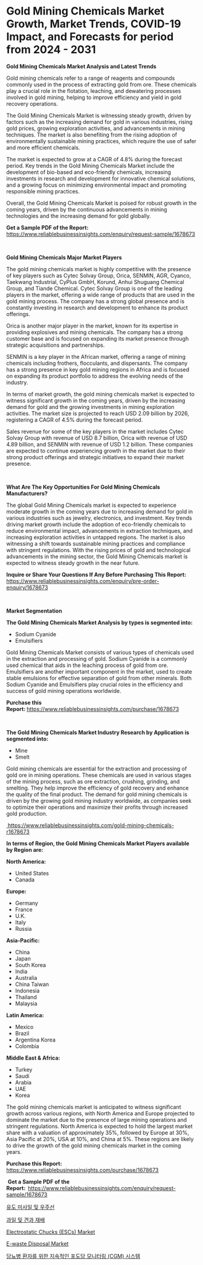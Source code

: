 <p><h1>Gold Mining Chemicals Market Growth, Market Trends, COVID-19 Impact, and Forecasts for period from 2024 - 2031</h1></p><p><strong>Gold Mining Chemicals Market Analysis and Latest Trends</strong></p>
<p><p>Gold mining chemicals refer to a range of reagents and compounds commonly used in the process of extracting gold from ore. These chemicals play a crucial role in the flotation, leaching, and dewatering processes involved in gold mining, helping to improve efficiency and yield in gold recovery operations.</p><p>The Gold Mining Chemicals Market is witnessing steady growth, driven by factors such as the increasing demand for gold in various industries, rising gold prices, growing exploration activities, and advancements in mining techniques. The market is also benefiting from the rising adoption of environmentally sustainable mining practices, which require the use of safer and more efficient chemicals.</p><p>The market is expected to grow at a CAGR of 4.8% during the forecast period. Key trends in the Gold Mining Chemicals Market include the development of bio-based and eco-friendly chemicals, increasing investments in research and development for innovative chemical solutions, and a growing focus on minimizing environmental impact and promoting responsible mining practices.</p><p>Overall, the Gold Mining Chemicals Market is poised for robust growth in the coming years, driven by the continuous advancements in mining technologies and the increasing demand for gold globally.</p></p>
<p><strong>Get a Sample PDF of the Report:&nbsp;</strong> <a href="https://www.reliablebusinessinsights.com/enquiry/request-sample/1678673">https://www.reliablebusinessinsights.com/enquiry/request-sample/1678673</a></p>
<p>&nbsp;</p>
<p><strong>Gold Mining Chemicals Major Market Players</strong></p>
<p><p>The gold mining chemicals market is highly competitive with the presence of key players such as Cytec Solvay Group, Orica, SENMIN, AGR, Cyanco, Taekwang Industrial, CyPlus GmbH, Korund, Anhui Shuguang Chemical Group, and Tiande Chemical. Cytec Solvay Group is one of the leading players in the market, offering a wide range of products that are used in the gold mining process. The company has a strong global presence and is constantly investing in research and development to enhance its product offerings.</p><p>Orica is another major player in the market, known for its expertise in providing explosives and mining chemicals. The company has a strong customer base and is focused on expanding its market presence through strategic acquisitions and partnerships.</p><p>SENMIN is a key player in the African market, offering a range of mining chemicals including frothers, flocculants, and dispersants. The company has a strong presence in key gold mining regions in Africa and is focused on expanding its product portfolio to address the evolving needs of the industry.</p><p>In terms of market growth, the gold mining chemicals market is expected to witness significant growth in the coming years, driven by the increasing demand for gold and the growing investments in mining exploration activities. The market size is projected to reach USD 2.09 billion by 2026, registering a CAGR of 4.5% during the forecast period.</p><p>Sales revenue for some of the key players in the market includes Cytec Solvay Group with revenue of USD 8.7 billion, Orica with revenue of USD 4.89 billion, and SENMIN with revenue of USD 1.2 billion. These companies are expected to continue experiencing growth in the market due to their strong product offerings and strategic initiatives to expand their market presence.</p></p>
<p>&nbsp;</p>
<p><strong>What Are The Key Opportunities For Gold Mining Chemicals Manufacturers?</strong></p>
<p><p>The global Gold Mining Chemicals market is expected to experience moderate growth in the coming years due to increasing demand for gold in various industries such as jewelry, electronics, and investment. Key trends driving market growth include the adoption of eco-friendly chemicals to reduce environmental impact, advancements in extraction techniques, and increasing exploration activities in untapped regions. The market is also witnessing a shift towards sustainable mining practices and compliance with stringent regulations. With the rising prices of gold and technological advancements in the mining sector, the Gold Mining Chemicals market is expected to witness steady growth in the near future.</p></p>
<p><strong>Inquire or Share Your Questions If Any Before Purchasing This Report:</strong> <a href="https://www.reliablebusinessinsights.com/enquiry/pre-order-enquiry/1678673">https://www.reliablebusinessinsights.com/enquiry/pre-order-enquiry/1678673</a></p>
<p>&nbsp;</p>
<p><strong>Market Segmentation</strong></p>
<p><strong>The Gold Mining Chemicals Market Analysis by types is segmented into:</strong></p>
<p><ul><li>Sodium Cyanide</li><li>Emulsifiers</li></ul></p>
<p><p>Gold Mining Chemicals Market consists of various types of chemicals used in the extraction and processing of gold. Sodium Cyanide is a commonly used chemical that aids in the leaching process of gold from ore. Emulsifiers are another important component in the market, used to create stable emulsions for effective separation of gold from other minerals. Both Sodium Cyanide and Emulsifiers play crucial roles in the efficiency and success of gold mining operations worldwide.</p></p>
<p><strong>Purchase this Report:&nbsp;</strong><a href="https://www.reliablebusinessinsights.com/purchase/1678673">https://www.reliablebusinessinsights.com/purchase/1678673</a></p>
<p>&nbsp;</p>
<p><strong>The Gold Mining Chemicals Market Industry Research by Application is segmented into:</strong></p>
<p><ul><li>Mine</li><li>Smelt</li></ul></p>
<p><p>Gold mining chemicals are essential for the extraction and processing of gold ore in mining operations. These chemicals are used in various stages of the mining process, such as ore extraction, crushing, grinding, and smelting. They help improve the efficiency of gold recovery and enhance the quality of the final product. The demand for gold mining chemicals is driven by the growing gold mining industry worldwide, as companies seek to optimize their operations and maximize their profits through increased gold production.</p></p>
<p><a href="https://www.reliablebusinessinsights.com/gold-mining-chemicals-r1678673">&nbsp;https://www.reliablebusinessinsights.com/gold-mining-chemicals-r1678673</a></p>
<p><strong>In terms of Region, the Gold Mining Chemicals Market Players available by Region are:</strong></p>
<p>
    <p> <strong> North America: </strong>
        <ul>
            <li>United States</li>
            <li>Canada</li>
        </ul>
        </p> 
    <p> <strong> Europe: </strong>
        <ul>
            <li>Germany</li>
            <li>France</li>
            <li>U.K.</li>
            <li>Italy</li>
            <li>Russia</li>
        </ul>
        </p> 
    <p> <strong> Asia-Pacific: </strong>
        <ul>
            <li>China</li>
            <li>Japan</li>
            <li>South Korea</li>
            <li>India</li>
            <li>Australia</li>
            <li>China Taiwan</li>
            <li>Indonesia</li>
            <li>Thailand</li>
            <li>Malaysia</li>
        </ul>
        </p> 
    <p> <strong> Latin America: </strong>
        <ul>
            <li>Mexico</li>
            <li>Brazil</li>
            <li>Argentina Korea</li>
            <li>Colombia</li>
        </ul>
        </p> 
    <p> <strong> Middle East & Africa: </strong>
        <ul>
            <li>Turkey</li>
            <li>Saudi</li>
            <li>Arabia</li>
            <li>UAE</li>
            <li>Korea</li>
        </ul>
    </p>
    </p>
<p><p>The gold mining chemicals market is anticipated to witness significant growth across various regions, with North America and Europe projected to dominate the market due to the presence of large mining operations and stringent regulations. North America is expected to hold the largest market share with a valuation of approximately 35%, followed by Europe at 30%, Asia Pacific at 20%, USA at 10%, and China at 5%. These regions are likely to drive the growth of the gold mining chemicals market in the coming years.</p></p>
<p><strong>Purchase this Report: </strong><a href="https://www.reliablebusinessinsights.com/purchase/1678673">https://www.reliablebusinessinsights.com/purchase/1678673</a></p>
<p>&nbsp;<strong>Get a Sample PDF of the Report:&nbsp;&nbsp;</strong><a href="https://www.reliablebusinessinsights.com/enquiry/request-sample/1678673">https://www.reliablebusinessinsights.com/enquiry/request-sample/1678673</a></p>
<p><strong></strong></p>
<p><p><a href="https://github.com/JeromeRtyau89966/Market-Research-Report-List-2/blob/main/584048293438.md">유도 미사일 및 우주선</a></p><p><a href="https://github.com/hook46569/Market-Research-Report-List-1/blob/main/672311793439.md">과일 및 견과 재배</a></p><p><a href="https://issuu.com/reportprime-2/docs/electrostatic-chucks-escs-market-size-2030.pptx">Electrostatic Chucks (ESCs) Market</a></p><p><a href="https://issuu.com/reportprime-2/docs/e-waste-disposal-market-size-2030.pptx">E-waste Disposal Market</a></p><p><a href="https://medium.com/@fredajerde/%EB%8B%B9%EB%87%A8%EB%B3%91-%ED%99%98%EC%9E%90%EB%A5%BC-%EC%9C%84%ED%95%9C-%EC%97%B0%EC%86%8D%ED%98%88%EB%8B%B9-%EB%AA%A8%EB%8B%88%ED%84%B0%EB%A7%81-cg-%EC%8B%9C%EC%8A%A4%ED%85%9C-%EC%8B%9C%EC%9E%A5%EC%9D%98-%EB%B6%84%EC%84%9D-2024%EB%85%84%EB%B6%80%ED%84%B0-2031%EB%85%84%EA%B9%8C%EC%A7%80%EC%9D%98-%EC%84%B8%EA%B3%84-%EC%82%B0%EC%97%85-%EC%A0%84%EB%A7%9D-%EB%B0%8F-%EC%98%88%EC%B8%A1-8c2dce89c94a">당뇨병 환자를 위한 지속적인 포도당 모니터링 (CGM) 시스템</a></p></p>